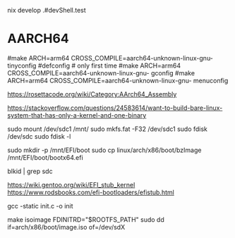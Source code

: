 
nix develop .#devShell.test

# AARCH64

#make ARCH=arm64 CROSS_COMPILE=aarch64-unknown-linux-gnu- tinyconfig #defconfig # only first time
#make ARCH=arm64 CROSS_COMPILE=aarch64-unknown-linux-gnu- gconfig
#make ARCH=arm64 CROSS_COMPILE=aarch64-unknown-linux-gnu- menuconfig

https://rosettacode.org/wiki/Category:AArch64_Assembly




https://stackoverflow.com/questions/24583614/want-to-build-bare-linux-system-that-has-only-a-kernel-and-one-binary

sudo mount /dev/sdc1 /mnt/
sudo mkfs.fat -F32 /dev/sdc1
sudo fdisk /dev/sdc
sudo fdisk -l


sudo mkdir -p /mnt/EFI/boot
sudo cp linux/arch/x86/boot/bzImage /mnt/EFI/boot/bootx64.efi


blkid | grep sdc


https://wiki.gentoo.org/wiki/EFI_stub_kernel
https://www.rodsbooks.com/efi-bootloaders/efistub.html












gcc -static init.c -o init

make isoimage FDINITRD="$ROOTFS_PATH"
sudo dd if=arch/x86/boot/image.iso of=/dev/sdX
